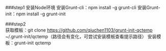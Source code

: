 ###step1
    安装Node环境
    安装Grunt-cli：npm install -g grunt-cli
    安装Grunt-init：npm install -g grunt-init 

###step2   
    获取模板：git clone https://github.com/qiuchen1103/grunt-init-qctemp ~/.grunt-init/qctemp（路径会有变化，可尝试安装模板查看提示路径）
    安装模板：grunt-init qctemp
